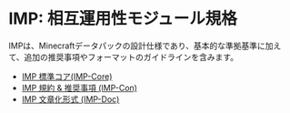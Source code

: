 # IMP: 相互運用性モジュール規格

IMPは、Minecraftデータパックの設計仕様であり、基本的な準拠基準に加えて、追加の推奨事項やフォーマットのガイドラインを含みます。

- [IMP 標準コア(IMP-Core)](./docs/imp_core.md)
- [IMP 規約 & 推奨事項 (IMP-Con)](./docs/imp_con.md)
- [IMP 文章化形式 (IMP-Doc)](./docs/imp_doc.md)
